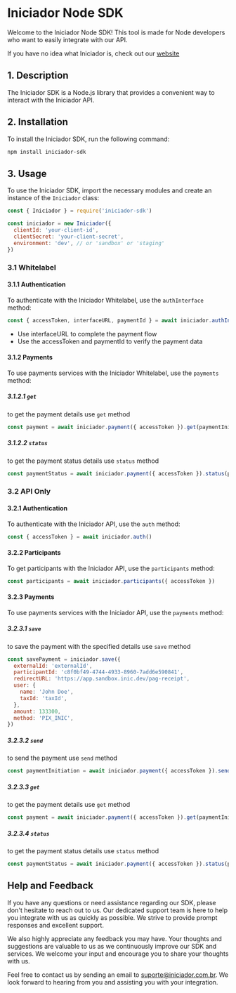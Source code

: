# Iniciador Node SDK

Welcome to the Iniciador Node SDK! This tool is made for Node
developers who want to easily integrate with our API.

If you have no idea what Iniciador is, check out our [website](https://www.iniciador.com.br/)

## 1. Description

The Iniciador SDK is a Node.js library that provides a convenient way to interact with the Iniciador API.

## 2. Installation

To install the Iniciador SDK, run the following command:

```bash
npm install iniciador-sdk
```

## 3. Usage

To use the Iniciador SDK, import the necessary modules and create an instance of the `Iniciador` class:

```javascript
const { Iniciador } = require('iniciador-sdk')

const iniciador = new Iniciador({
  clientId: 'your-client-id',
  clientSecret: 'your-client-secret',
  environment: 'dev', // or 'sandbox' or 'staging'
})
```

### 3.1 Whitelabel

#### 3.1.1 Authentication

To authenticate with the Iniciador Whitelabel, use the `authInterface` method:

```javascript
const { accessToken, interfaceURL, paymentId } = await iniciador.authInterface()
```

- Use interfaceURL to complete the payment flow
- Use the accessToken and paymentId to verify the payment data

#### 3.1.2 Payments

To use payments services with the Iniciador Whitelabel, use the `payments` method:

##### 3.1.2.1 `get`

to get the payment details use `get` method

```javascript
const payment = await iniciador.payment({ accessToken }).get(paymentInitiation.id)
```

##### 3.1.2.2 `status`

to get the payment status details use `status` method

```javascript
const paymentStatus = await iniciador.payment({ accessToken }).status(paymentInitiation.id)
```

### 3.2 API Only

#### 3.2.1 Authentication

To authenticate with the Iniciador API, use the `auth` method:

```javascript
const { accessToken } = await iniciador.auth()
```

#### 3.2.2 Participants

To get participants with the Iniciador API, use the `participants` method:

```javascript
const participants = await iniciador.participants({ accessToken })
```

#### 3.2.3 Payments

To use payments services with the Iniciador API, use the `payments` method:

##### 3.2.3.1 `save`

to save the payment with the specified details use `save` method

```javascript
const savePayment = iniciador.save({
  externalId: 'externalId',
  participantId: 'c8f0bf49-4744-4933-8960-7add6e590841',
  redirectURL: 'https://app.sandbox.inic.dev/pag-receipt',
  user: {
    name: 'John Doe',
    taxId: 'taxId',
  },
  amount: 133300,
  method: 'PIX_INIC',
})
```

##### 3.2.3.2 `send`

to send the payment use `send` method

```javascript
const paymentInitiation = await iniciador.payment({ accessToken }).send()
```

##### 3.2.3.3 `get`

to get the payment details use `get` method

```javascript
const payment = await iniciador.payment({ accessToken }).get(paymentInitiation.id)
```

##### 3.2.3.4 `status`
to get the payment status details use `status` method

```javascript
const paymentStatus = await iniciador.payment({ accessToken }).status(paymentInitiation.id)
```

## Help and Feedback

If you have any questions or need assistance regarding our SDK, please don't hesitate to reach out to us. Our dedicated support team is here to help you integrate with us as quickly as possible. We strive to provide prompt responses and excellent support.

We also highly appreciate any feedback you may have. Your thoughts and suggestions are valuable to us as we continuously improve our SDK and services. We welcome your input and encourage you to share your thoughts with us.

Feel free to contact us by sending an email to suporte@iniciador.com.br. We look forward to hearing from you and assisting you with your integration.
